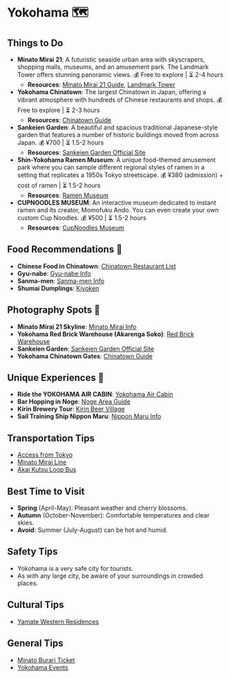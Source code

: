 # Yokohama 🗺️

## Things to Do
- **Minato Mirai 21**: A futuristic seaside urban area with skyscrapers, shopping malls, museums, and an amusement park. The Landmark Tower offers stunning panoramic views. 💰 Free to explore | ⏳ 2-4 hours  
  - **Resources**: [Minato Mirai 21 Guide](https://www.japan-guide.com/e/e3200.html), [Landmark Tower](https://www.yokohama-landmark.jp.e.nt.hp.transer.com/)
- **Yokohama Chinatown**: The largest Chinatown in Japan, offering a vibrant atmosphere with hundreds of Chinese restaurants and shops. 💰 Free to explore | ⏳ 2-3 hours  
  - **Resources**: [Chinatown Guide](https://www.japan-guide.com/e/e3201.html)
- **Sankeien Garden**: A beautiful and spacious traditional Japanese-style garden that features a number of historic buildings moved from across Japan. 💰 ¥700 | ⏳ 1.5-2 hours  
  - **Resources**: [Sankeien Garden Official Site](https://www.sankeien.or.jp/en/)
- **Shin-Yokohama Ramen Museum**: A unique food-themed amusement park where you can sample different regional styles of ramen in a setting that replicates a 1950s Tokyo streetscape. 💰 ¥380 (admission) + cost of ramen | ⏳ 1.5-2 hours  
  - **Resources**: [Ramen Museum](https://www.raumen.co.jp/english/)
- **CUPNOODLES MUSEUM**: An interactive museum dedicated to instant ramen and its creator, Momofuku Ando. You can even create your own custom Cup Noodles. 💰 ¥500 | ⏳ 1.5-2 hours  
  - **Resources**: [CupNoodles Museum](https://www.cupnoodles-museum.jp/en/yokohama/)

## Food Recommendations 🍴
- **Chinese Food in Chinatown**: [Chinatown Restaurant List](https://www.yokohama-chinatown.com/english/)
- **Gyu-nabe**: [Gyu-nabe Info](https://www.japan-guide.com/e/e3201.html)
- **Sanma-men**: [Sanma-men Info](https://www.japan-guide.com/e/e3201.html)
- **Shumai Dumplings**: [Kiyoken](https://www.kiyoken.com/en/)

## Photography Spots 📸
- **Minato Mirai 21 Skyline**: [Minato Mirai Info](https://www.japan-guide.com/e/e3200.html)
- **Yokohama Red Brick Warehouse (Akarenga Soko)**: [Red Brick Warehouse](https://www.yokohama-akarenga.jp/en/)
- **Sankeien Garden**: [Sankeien Garden Official Site](https://www.sankeien.or.jp/en/)
- **Yokohama Chinatown Gates**: [Chinatown Guide](https://www.japan-guide.com/e/e3201.html)

## Unique Experiences 🎉
- **Ride the YOKOHAMA AIR CABIN**: [Yokohama Air Cabin](https://yokohama-air-cabin.jp/en/)
- **Bar Hopping in Noge**: [Noge Area Guide](https://www.japan-guide.com/e/e3202.html)
- **Kirin Brewery Tour**: [Kirin Beer Village](https://www.kirin.co.jp/experience/factory/yokohama/)
- **Sail Training Ship Nippon Maru**: [Nippon Maru Info](https://www.nippon-maru.or.jp/)

## Transportation Tips
- [Access from Tokyo](https://www.japan-guide.com/e/e3200.html)
- [Minato Mirai Line](https://www.mm21railway.co.jp/)
- [Akai Kutsu Loop Bus](https://www.yokohama-bus.jp/akaikutsu/en/)

## Best Time to Visit
- **Spring** (April-May): Pleasant weather and cherry blossoms.
- **Autumn** (October-November): Comfortable temperatures and clear skies.
- **Avoid**: Summer (July-August) can be hot and humid.

## Safety Tips
- Yokohama is a very safe city for tourists.
- As with any large city, be aware of your surroundings in crowded places.

## Cultural Tips
- [Yamate Western Residences](https://www.japan-guide.com/e/e3203.html)

## General Tips
- [Minato Burari Ticket](https://www.yokohama-bus.jp/burari/en/)
- [Yokohama Events](https://www.yokohamajapan.com/events/)
